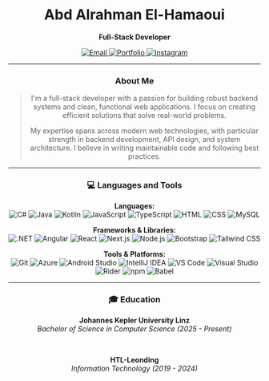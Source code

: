 <div align="center">

# Abd Alrahman El-Hamaoui
**Full-Stack Developer**

<p align="center">
  <a href="mailto:hello@abd-dev.at">
    <img src="https://img.shields.io/badge/Email-D1E2FF?style=for-the-badge&logo=gmail&logoColor=001E3C" alt="Email">
  </a>
  <a href="https://www.abd-dev.at">
    <img src="https://img.shields.io/badge/Portfolio-C2E8FF?style=for-the-badge&logo=website&logoColor=001E3C" alt="Portfolio">
  </a>
  <a href="https://www.instagram.com/_aboudy30._/">
    <img src="https://img.shields.io/badge/Instagram-FFD8E4?style=for-the-badge&logo=instagram&logoColor=311119" alt="Instagram">
  </a>
</p>

---

### About Me

> I'm a full-stack developer with a passion for building robust backend systems and clean, functional web applications. I focus on creating efficient solutions that solve real-world problems.
>
> My expertise spans across modern web technologies, with particular strength in backend development, API design, and system architecture. I believe in writing maintainable code and following best practices.

---

### 💻 Languages and Tools

<p align="center">
  <strong>Languages:</strong>
  <br>
  <img src="https://img.shields.io/badge/C%23-D1E2FF?style=for-the-badge&logoColor=001E3C" alt="C#">
  <img src="https://img.shields.io/badge/Java-D1E2FF?style=for-the-badge&logoColor=001E3C" alt="Java">
  <img src="https://img.shields.io/badge/Kotlin-D1E2FF?style=for-the-badge&logoColor=001E3C" alt="Kotlin">
  <img src="https://img.shields.io/badge/JavaScript-D1E2FF?style=for-the-badge&logoColor=001E3C" alt="JavaScript">
  <img src="https://img.shields.io/badge/TypeScript-D1E2FF?style=for-the-badge&logoColor=001E3C" alt="TypeScript">
  <img src="https://img.shields.io/badge/HTML-D1E2FF?style=for-the-badge&logoColor=001E3C" alt="HTML">
  <img src="https://img.shields.io/badge/CSS-D1E2FF?style=for-the-badge&logoColor=001E3C" alt="CSS">
  <img src="https://img.shields.io/badge/MySQL-D1E2FF?style=for-the-badge&logoColor=001E3C" alt="MySQL">
</p>

<p align="center">
  <strong>Frameworks & Libraries:</strong>
  <br>
  <img src="https://img.shields.io/badge/.NET-C3F0C8?style=for-the-badge&logoColor=00210A" alt=".NET">
  <img src="https://img.shields.io/badge/Angular-C3F0C8?style=for-the-badge&logoColor=00210A" alt="Angular">
  <img src="https://img.shields.io/badge/React-C3F0C8?style=for-the-badge&logoColor=00210A" alt="React">
  <img src="https://img.shields.io/badge/Next.js-C3F0C8?style=for-the-badge&logoColor=00210A" alt="Next.js">
  <img src="https://img.shields.io/badge/Node.js-C3F0C8?style=for-the-badge&logoColor=00210A" alt="Node.js">
  <img src="https://img.shields.io/badge/Bootstrap-C3F0C8?style=for-the-badge&logoColor=00210A" alt="Bootstrap">
  <img src="https://img.shields.io/badge/Tailwind-C3F0C8?style=for-the-badge&logoColor=00210A" alt="Tailwind CSS">
</p>

<p align="center">
  <strong>Tools & Platforms:</strong>
  <br>
  <img src="https://img.shields.io/badge/Git-DBE1FF?style=for-the-badge&logoColor=0E1E4E" alt="Git">
  <img src="https://img.shields.io/badge/Azure-DBE1FF?style=for-the-badge&logoColor=0E1E4E" alt="Azure">
  <img src="https://img.shields.io/badge/Android_Studio-DBE1FF?style=for-the-badge&logoColor=0E1E4E" alt="Android Studio">
  <img src="https://img.shields.io/badge/IntelliJ_IDEA-DBE1FF?style=for-the-badge&logoColor=0E1E4E" alt="IntelliJ IDEA">
  <img src="https://img.shields.io/badge/VS_Code-DBE1FF?style=for-the-badge&logoColor=0E1E4E" alt="VS Code">
  <img src="https://img.shields.io/badge/Visual_Studio-DBE1FF?style=for-the-badge&logoColor=0E1E4E" alt="Visual Studio">
  <img src="https://img.shields.io/badge/Rider-DBE1FF?style=for-the-badge&logoColor=0E1E4E" alt="Rider">
  <img src="https://img.shields.io/badge/npm-DBE1FF?style=for-the-badge&logoColor=0E1E4E" alt="npm">
  <img src="https://img.shields.io/badge/Babel-DBE1FF?style=for-the-badge&logoColor=0E1E4E" alt="Babel">
</p>

---

### 🎓 Education

**Johannes Kepler University Linz**
<br>
*Bachelor of Science in Computer Science (2025 - Present)*

<br>

**HTL-Leonding**
<br>
*Information Technology (2019 - 2024)*

</div>
